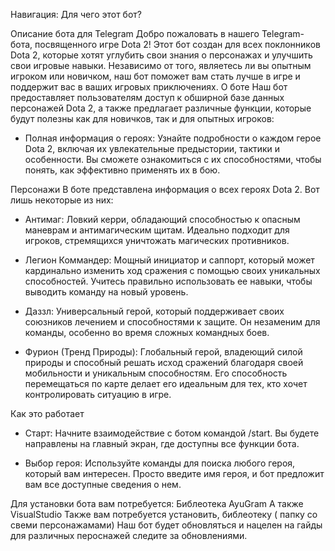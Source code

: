 Навигация:
Для чего этот бот?





Описание бота для Telegram
Добро пожаловать в нашего Telegram-бота, посвященного игре Dota 2! Этот бот создан для всех поклонников Dota 2, которые хотят углубить свои знания о персонажах и улучшить свои игровые навыки. Независимо от того, являетесь ли вы опытным игроком или новичком, наш бот поможет вам стать лучше в игре и поддержит вас в ваших игровых приключениях.
О боте
Наш бот предоставляет пользователям доступ к обширной базе данных персонажей Dota 2, а также предлагает различные функции, которые будут полезны как для новичков, так и для опытных игроков:
- Полная информация о героях: Узнайте подробности о каждом герое Dota 2, включая их увлекательные предыстории, тактики и особенности. Вы сможете ознакомиться с их способностями, чтобы понять, как эффективно применять их в бою.


Персонажи
В боте представлена информация о всех героях Dota 2. Вот лишь некоторые из них:
- Антимаг: Ловкий керри, обладающий способностью к опасным маневрам и антимагическим щитам. Идеально подходит для игроков, стремящихся уничтожать магических противников.

- Легион Коммандер: Мощный инициатор и саппорт, который может кардинально изменить ход сражения с помощью своих уникальных способностей. Учитесь правильно использовать ее навыки, чтобы выводить команду на новый уровень.

- Даззл: Универсальный герой, который поддерживает своих союзников лечением и способностями к защите. Он незаменим для команды, особенно во время сложных командных боев.

- Фурион (Тренд Природы): Глобальный герой, владеющий силой природы и способный решать исход сражений благодаря своей мобильности и уникальным способностям. Его способность перемещаться по карте делает его идеальным для тех, кто хочет контролировать ситуацию в игре.

Как это работает
- Старт: Начните взаимодействие с ботом командой /start. Вы будете направлены на главный экран, где доступны все функции бота.

- Выбор героя: Используйте команды для поиска любого героя, который вам интересен. Просто введите имя героя, и бот предложит вам все доступные сведения о нем.

Для установки бота вам потребуется:
Библеотека AyuGram
А также VisualStudio
Также вам потребуется установить, библеотеку ( папку со свеми персонажамами) 
Наш бот будет обновляться и нацелен на гайды для различных пероснажей следите за обновлениями. 
